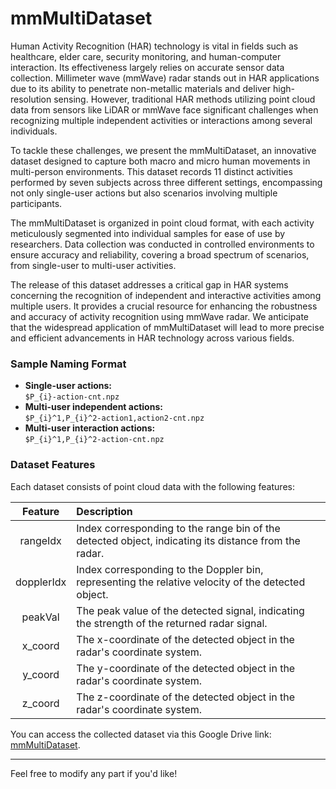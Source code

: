 # mmMultiDataset

Human Activity Recognition (HAR) technology is vital in fields such as healthcare, elder care, security monitoring, and human-computer interaction. Its effectiveness largely relies on accurate sensor data collection. Millimeter wave (mmWave) radar stands out in HAR applications due to its ability to penetrate non-metallic materials and deliver high-resolution sensing. However, traditional HAR methods utilizing point cloud data from sensors like LiDAR or mmWave face significant challenges when recognizing multiple independent activities or interactions among several individuals.

To tackle these challenges, we present the mmMultiDataset, an innovative dataset designed to capture both macro and micro human movements in multi-person environments. This dataset records 11 distinct activities performed by seven subjects across three different settings, encompassing not only single-user actions but also scenarios involving multiple participants.

The mmMultiDataset is organized in point cloud format, with each activity meticulously segmented into individual samples for ease of use by researchers. Data collection was conducted in controlled environments to ensure accuracy and reliability, covering a broad spectrum of scenarios, from single-user to multi-user activities.

The release of this dataset addresses a critical gap in HAR systems concerning the recognition of independent and interactive activities among multiple users. It provides a crucial resource for enhancing the robustness and accuracy of activity recognition using mmWave radar. We anticipate that the widespread application of mmMultiDataset will lead to more precise and efficient advancements in HAR technology across various fields.

### Sample Naming Format
- **Single-user actions:**  
  `$P_{i}-action-cnt.npz`
- **Multi-user independent actions:**  
  `$P_{i}^1,P_{i}^2-action1,action2-cnt.npz`
- **Multi-user interaction actions:**  
  `$P_{i}^1,P_{i}^2-action-cnt.npz`

### Dataset Features
Each dataset consists of point cloud data with the following features:

| **Feature**     | **Description**                                                                                                                                            |
| :-------------: | :--------------------------------------------------------------------------------------------------------------------------------------------------------- |
| rangeIdx        | Index corresponding to the range bin of the detected object, indicating its distance from the radar.                                                      |
| dopplerIdx      | Index corresponding to the Doppler bin, representing the relative velocity of the detected object.                                                         |
| peakVal         | The peak value of the detected signal, indicating the strength of the returned radar signal.                                                               |
| x_coord         | The x-coordinate of the detected object in the radar's coordinate system.                                                                                  |
| y_coord         | The y-coordinate of the detected object in the radar's coordinate system.                                                                                  |
| z_coord         | The z-coordinate of the detected object in the radar's coordinate system.                                                                                  |

You can access the collected dataset via this Google Drive link: [mmMultiDataset](https://drive.google.com/drive/folders/1UPL4JqCajLpDXpH0O481pyQQRZnk08Vz?usp=sharing).

--- 

Feel free to modify any part if you'd like!
